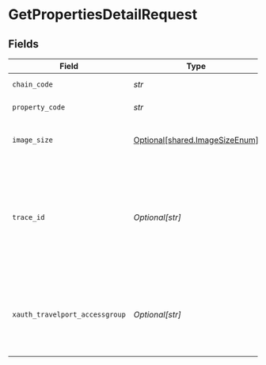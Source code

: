 # GetPropertiesDetailRequest


## Fields

| Field                                                                                          | Type                                                                                           | Required                                                                                       | Description                                                                                    |
| ---------------------------------------------------------------------------------------------- | ---------------------------------------------------------------------------------------------- | ---------------------------------------------------------------------------------------------- | ---------------------------------------------------------------------------------------------- |
| `chain_code`                                                                                   | *str*                                                                                          | :heavy_check_mark:                                                                             | Hotel chain code                                                                               |
| `property_code`                                                                                | *str*                                                                                          | :heavy_check_mark:                                                                             | Property code                                                                                  |
| `image_size`                                                                                   | [Optional[shared.ImageSizeEnum]](../../models/shared/imagesizeenum.md)                         | :heavy_minus_sign:                                                                             | The size of the image to be returned                                                           |
| `trace_id`                                                                                     | *Optional[str]*                                                                                | :heavy_minus_sign:                                                                             | Identifier used to correlate API invocations across long-running or multi-call business flows. |
| `xauth_travelport_accessgroup`                                                                 | *Optional[str]*                                                                                | :heavy_minus_sign:                                                                             | Identifies the Travelport access group with which the caller is associated                     |